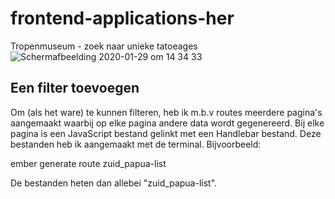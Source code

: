 # frontend-applications-her
Tropenmuseum - zoek naar unieke tatoeages
![Schermafbeelding 2020-01-29 om 14 34 33](https://user-images.githubusercontent.com/45489420/73361113-9334c400-42a4-11ea-8cdf-1ddbe8c5983a.png)

## Een filter toevoegen
Om (als het ware) te kunnen filteren, heb ik m.b.v routes meerdere pagina's aangemaakt waarbij op elke pagina andere data wordt gegenereerd.
Bij elke pagina is een JavaScript bestand gelinkt met een Handlebar bestand. Deze bestanden heb ik aangemaakt met de terminal. Bijvoorbeeld:

ember generate route zuid_papua-list

De bestanden heten dan allebei "zuid_papua-list". 
